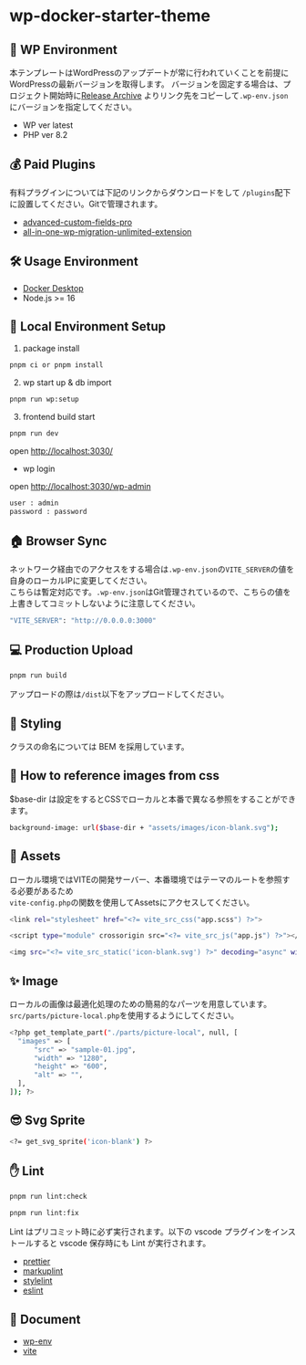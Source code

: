 # wp-docker-starter-theme

## 🛜 WP Environment

本テンプレートはWordPressのアップデートが常に行われていくことを前提にWordPressの最新バージョンを取得します。
バージョンを固定する場合は、プロジェクト開始時に[Release Archive](https://ja.wordpress.org/download/releases/) よりリンク先をコピーして`.wp-env.json` にバージョンを指定してください。

- WP ver latest
- PHP ver 8.2

## 💰 Paid Plugins

有料プラグインについては下記のリンクからダウンロードをして `/plugins`配下に設置してください。Gitで管理されます。

- [advanced-custom-fields-pro](https://bitbucket.org/lig-admin/lig-wordpress-plugins/src/master/admin-columns-pro/)
- [all-in-one-wp-migration-unlimited-extension](https://bitbucket.org/lig-admin/lig-wordpress-plugins/src/master/all-in-one-wp-migration-unlimited-extension/)

## 🛠️ Usage Environment

- [Docker Desktop](https://hub.docker.com/editions/community/docker-ce-desktop-mac/)
- Node.js >= 16

## 🚀 Local Environment Setup

1. package install

```bash
pnpm ci or pnpm install
```

2. wp start up & db import

```bash
pnpm run wp:setup
```

3. frontend build start

```bash
pnpm run dev
```

open <http://localhost:3030/>

- wp login

open <http://localhost:3030/wp-admin>

```bash
user : admin
password : password
```

## 🏠 Browser Sync

ネットワーク経由でのアクセスをする場合は`.wp-env.json`の`VITE_SERVER`の値を自身のローカルIPに変更してください。<br>
こちらは暫定対応です。`.wp-env.json`はGit管理されているので、こちらの値を上書きしてコミットしないように注意してください。

```bash
"VITE_SERVER": "http://0.0.0.0:3000"
```

## 💻 Production Upload

```bash
pnpm run build
```

アップロードの際は`/dist`以下をアップロードしてください。

## 💅 Styling

クラスの命名については BEM を採用しています。

## 🌙 How to reference images from css

$base-dir は設定をするとCSSでローカルと本番で異なる参照をすることができます。

```bash
background-image: url($base-dir + "assets/images/icon-blank.svg");
```

## 🍰 Assets

ローカル環境ではVITEの開発サーバー、本番環境ではテーマのルートを参照する必要があるため<br>
`vite-config.php`の関数を使用してAssetsにアクセスしてください。

```bash
<link rel="stylesheet" href="<?= vite_src_css("app.scss") ?>">
```

```bash
<script type="module" crossorigin src="<?= vite_src_js("app.js") ?>"></script>
```

```bash
<img src="<?= vite_src_static('icon-blank.svg') ?>" decoding="async" width="30" height="30" alt="">
```

## ✨ Image

ローカルの画像は最適化処理のための簡易的なパーツを用意しています。`src/parts/picture-local.php`を使用するようにしてください。

```bash
<?php get_template_part("./parts/picture-local", null, [
  "images" => [
      "src" => "sample-01.jpg",
      "width" => "1280",
      "height" => "600",
      "alt" => "",
  ],
]); ?>
```

## 😎 Svg Sprite

```bash
<?= get_svg_sprite('icon-blank') ?>
```

## ✋ Lint

```bash
pnpm run lint:check
```

```bash
pnpm run lint:fix
```

Lint はプリコミット時に必ず実行されます。以下の vscode プラグインをインストールすると vscode 保存時にも Lint が実行されます。

- [prettier](https://marketplace.visualstudio.com/items?itemName=esbenp.prettier-vscode)
- [markuplint](https://marketplace.visualstudio.com/items?itemName=yusukehirao.vscode-markuplint)
- [stylelint](https://marketplace.visualstudio.com/items?itemName=stylelint.vscode-stylelint)
- [eslint](https://marketplace.visualstudio.com/items?itemName=dbaeumer.vscode-eslint)

## 👀 Document

- [wp-env](https://ja.wordpress.org/team/handbook/block-editor/reference-guides/packages/packages-env/)
- [vite](https://ja.vitejs.dev/)
